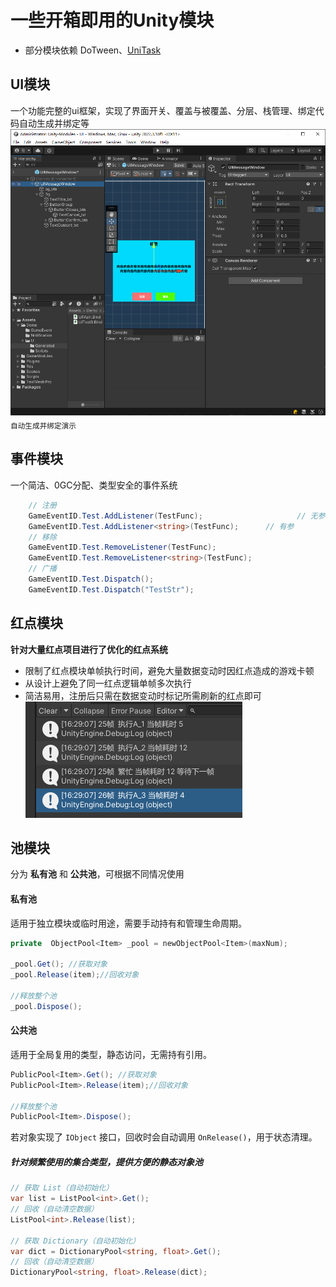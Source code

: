 # 一些开箱即用的Unity模块
- 部分模块依赖 DoTween、[UniTask](https://github.com/Cysharp/UniTask)

## UI模块
一个功能完整的ui框架，实现了界面开关、覆盖与被覆盖、分层、栈管理、绑定代码自动生成并绑定等
<img src="ReadmeImg/Bind.gif" width="600"/><br>
<sub>自动生成并绑定演示</sub>

## 事件模块

一个简洁、0GC分配、类型安全的事件系统

```c#
    // 注册
    GameEventID.Test.AddListener(TestFunc);						// 无参
    GameEventID.Test.AddListener<string>(TestFunc);		 // 有参
    // 移除
    GameEventID.Test.RemoveListener(TestFunc);
    GameEventID.Test.RemoveListener<string>(TestFunc);
    // 广播
    GameEventID.Test.Dispatch();
	GameEventID.Test.Dispatch("TestStr");
```

## 红点模块

**针对大量红点项目进行了优化的红点系统**

- 限制了红点模块单帧执行时间，避免大量数据变动时因红点造成的游戏卡顿
- 从设计上避免了同一红点逻辑单帧多次执行
- 简洁易用，注册后只需在数据变动时标记所需刷新的红点即可
![](ReadmeImg\Notification.png)



##  池模块

分为 **私有池** 和 **公共池**，可根据不同情况使用

#### 私有池

适用于独立模块或临时用途，需要手动持有和管理生命周期。

```c#
private  ObjectPool<Item> _pool = newObjectPool<Item>(maxNum);

_pool.Get(); //获取对象
_pool.Release(item);//回收对象

//释放整个池
_pool.Dispose();
```

#### 公共池

适用于全局复用的类型，静态访问，无需持有引用。

```c#
PublicPool<Item>.Get(); //获取对象
PublicPool<Item>.Release(item);//回收对象

//释放整个池
PublicPool<Item>.Dispose();
```

 若对象实现了 `IObject` 接口，回收时会自动调用 `OnRelease()`，用于状态清理。

##### 针对频繁使用的集合类型，提供方便的静态对象池

```csharp
// 获取 List（自动初始化）
var list = ListPool<int>.Get();
// 回收（自动清空数据）
ListPool<int>.Release(list);

// 获取 Dictionary（自动初始化）
var dict = DictionaryPool<string, float>.Get();
// 回收（自动清空数据）
DictionaryPool<string, float>.Release(dict);
```
